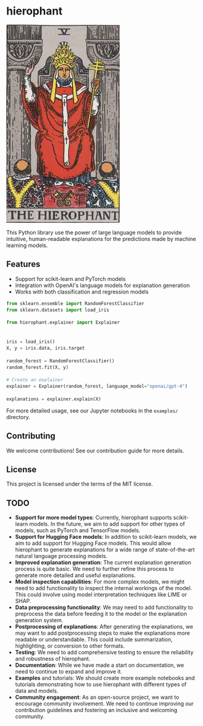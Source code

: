 # hierophant

![The Hierophant](hierophant.jpeg)

This Python library use the power of large language models to provide intuitive, human-readable explanations for the predictions made by machine learning models.

## Features

- Support for scikit-learn and PyTorch models
- Integration with OpenAI's language models for explanation generation
- Works with both classification and regression models

```python
from sklearn.ensemble import RandomForestClassifier
from sklearn.datasets import load_iris

from hierophant.explainer import Explainer


iris = load_iris()
X, y = iris.data, iris.target

random_forest = RandomForestClassifier()
random_forest.fit(X, y)

# Create an explainer
explainer = Explainer(random_forest, language_model="openai/gpt-4")

explanations = explainer.explain(X)
```

For more detailed usage, see our Jupyter notebooks in the `examples/` directory.

## Contributing

We welcome contributions! See our contribution guide for more details.

## License

This project is licensed under the terms of the MIT license.

## TODO

- **Support for more model types**: Currently, hierophant supports scikit-learn models. In the future, we aim to add support for other types of models, such as PyTorch and TensorFlow models.
- **Support for Hugging Face models**: In addition to scikit-learn models, we aim to add support for Hugging Face models. This would allow hierophant to generate explanations for a wide range of state-of-the-art natural language processing models.
- **Improved explanation generation**: The current explanation generation process is quite basic. We need to further refine this process to generate more detailed and useful explanations.
- **Model inspection capabilities**: For more complex models, we might need to add functionality to inspect the internal workings of the model. This could involve using model interpretation techniques like LIME or SHAP.
- **Data preprocessing functionality**: We may need to add functionality to preprocess the data before feeding it to the model or the explanation generation system.
- **Postprocessing of explanations**: After generating the explanations, we may want to add postprocessing steps to make the explanations more readable or understandable. This could include summarization, highlighting, or conversion to other formats.
- **Testing**: We need to add comprehensive testing to ensure the reliability and robustness of hierophant.
- **Documentation**: While we have made a start on documentation, we need to continue to expand and improve it.
- **Examples** and tutorials: We should create more example notebooks and tutorials demonstrating how to use hierophant with different types of data and models.
- **Community engagement**: As an open-source project, we want to encourage community involvement. We need to continue improving our contribution guidelines and fostering an inclusive and welcoming community.
